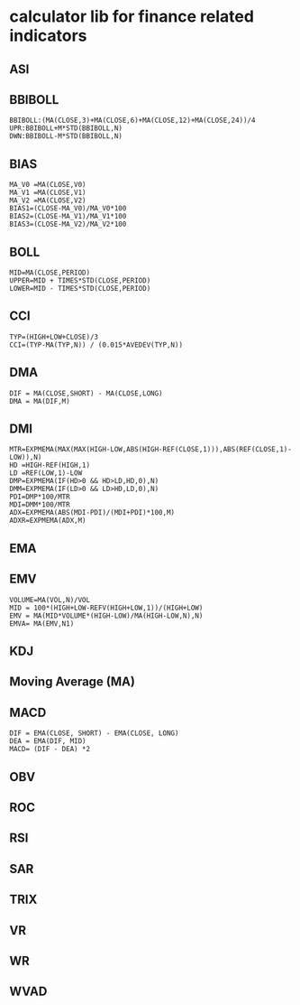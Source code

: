 # calculator lib for finance related indicators

## ASI
## BBIBOLL
```
BBIBOLL:(MA(CLOSE,3)+MA(CLOSE,6)+MA(CLOSE,12)+MA(CLOSE,24))/4
UPR:BBIBOLL+M*STD(BBIBOLL,N)
DWN:BBIBOLL-M*STD(BBIBOLL,N)
```
## BIAS
```
MA_V0 =MA(CLOSE,V0)
MA_V1 =MA(CLOSE,V1)
MA_V2 =MA(CLOSE,V2)
BIAS1=(CLOSE-MA_V0)/MA_V0*100
BIAS2=(CLOSE-MA_V1)/MA_V1*100
BIAS3=(CLOSE-MA_V2)/MA_V2*100
```
## BOLL
```
MID=MA(CLOSE,PERIOD)
UPPER=MID + TIMES*STD(CLOSE,PERIOD)
LOWER=MID - TIMES*STD(CLOSE,PERIOD)
```
## CCI
```
TYP=(HIGH+LOW+CLOSE)/3
CCI=(TYP-MA(TYP,N)) / (0.015*AVEDEV(TYP,N))
```
## DMA
```
DIF = MA(CLOSE,SHORT) - MA(CLOSE,LONG)
DMA = MA(DIF,M)
```
## DMI
```
MTR=EXPMEMA(MAX(MAX(HIGH-LOW,ABS(HIGH-REF(CLOSE,1))),ABS(REF(CLOSE,1)-LOW)),N)
HD =HIGH-REF(HIGH,1)
LD =REF(LOW,1)-LOW
DMP=EXPMEMA(IF(HD>0 && HD>LD,HD,0),N)
DMM=EXPMEMA(IF(LD>0 && LD>HD,LD,0),N)
PDI=DMP*100/MTR
MDI=DMM*100/MTR
ADX=EXPMEMA(ABS(MDI-PDI)/(MDI+PDI)*100,M)
ADXR=EXPMEMA(ADX,M)
```
## EMA
## EMV
```
VOLUME=MA(VOL,N)/VOL
MID = 100*(HIGH+LOW-REFV(HIGH+LOW,1))/(HIGH+LOW)
EMV = MA(MID*VOLUME*(HIGH-LOW)/MA(HIGH-LOW,N),N)
EMVA= MA(EMV,N1)
```
## KDJ
## Moving Average (MA)
## MACD
```
DIF = EMA(CLOSE, SHORT) - EMA(CLOSE, LONG)
DEA = EMA(DIF, MID)
MACD= (DIF - DEA) *2
```
## OBV
## ROC
## RSI
## SAR
## TRIX
## VR
## WR
## WVAD